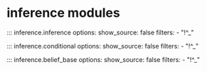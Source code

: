 # inference modules

::: inference.inference
    options:
      show_source: false
      filters:
        - "!^_"

::: inference.conditional
    options:
      show_source: false
      filters:
        - "!^_"

::: inference.belief_base
    options:
      show_source: false
      filters:
        - "!^_"
